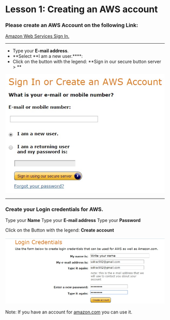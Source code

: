 # Lesson 1: Creating an AWS account


### Please create an AWS Account on the following Link:

[Amazon Web Services Sign In.](https://www.amazon.com/ap/signin?openid.assoc_handle=aws&openid.return_to=https%3A%2F%2Fsignin.aws.amazon.com%2Foauth%3Fresponse_type%3Dcode%26client_id%3Darn%253Aaws%253Aiam%253A%253A015428540659%253Auser%252Fawssignupportal%26redirect_uri%3Dhttps%253A%252F%252Fportal.aws.amazon.com%252Fbilling%252Fsignup%253Fredirect_url%253Dhttps%25253A%25252F%25252Faws.amazon.com%25252Fregistration-confirmation%2526state%253DhashArgs%252523%2526isauthcode%253Dtrue%26noAuthCookie%3Dtrue&openid.mode=checkid_setup&openid.ns=http%3A%2F%2Fspecs.openid.net%2Fauth%2F2.0&openid.identity=http%3A%2F%2Fspecs.openid.net%2Fauth%2F2.0%2Fidentifier_select&openid.claimed_id=http%3A%2F%2Fspecs.openid.net%2Fauth%2F2.0%2Fidentifier_select&action=&disableCorpSignUp=&clientContext=&marketPlaceId=&poolName=&authCookies=&pageId=aws.ssop&siteState=pre-register%2Cen_US&accountStatusPolicy=P1&sso=&openid.pape.preferred_auth_policies=MultifactorPhysical&openid.pape.max_auth_age=120&openid.ns.pape=http%3A%2F%2Fspecs.openid.net%2Fextensions%2Fpape%2F1.0&server=%2Fap%2Fsignin%3Fie%3DUTF8&accountPoolAlias=&forceMobileApp=0&language=en_US&forceMobileLayout=0)


---

* Type your **E-mail address**.
* **Select **I am a new user.****:
* Click on the button with the legend: **Sign in our secure button server > **

![](1.jpg)



---

### Create your Login credentials for AWS.

Type your **Name**
Type your **E-mail address** 
Type your **Password**

Click on the Button with the legend: **Create account**

![](2.jpg)


Note: If you have an account for [amazon.com](https://amazon.com) you can use it.